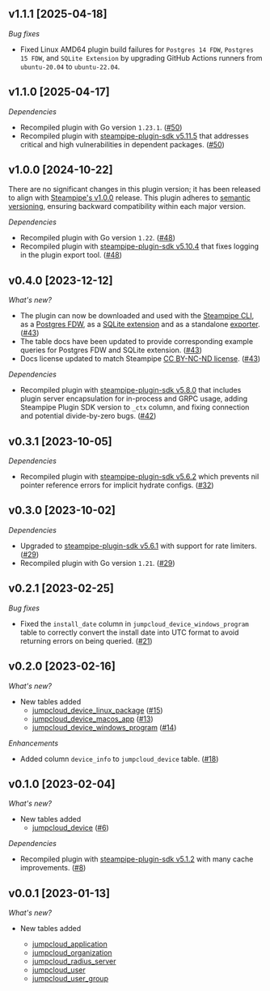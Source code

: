## v1.1.1 [2025-04-18]

_Bug fixes_

- Fixed Linux AMD64 plugin build failures for `Postgres 14 FDW`, `Postgres 15 FDW`, and `SQLite Extension` by upgrading GitHub Actions runners from `ubuntu-20.04` to `ubuntu-22.04`.

## v1.1.0 [2025-04-17]

_Dependencies_

- Recompiled plugin with Go version `1.23.1`. ([#50](https://github.com/turbot/steampipe-plugin-jumpcloud/pull/50))
- Recompiled plugin with [steampipe-plugin-sdk v5.11.5](https://github.com/turbot/steampipe-plugin-sdk/blob/v5.11.5/CHANGELOG.md#v5115-2025-03-31) that addresses critical and high vulnerabilities in dependent packages. ([#50](https://github.com/turbot/steampipe-plugin-jumpcloud/pull/50))

## v1.0.0 [2024-10-22]

There are no significant changes in this plugin version; it has been released to align with [Steampipe's v1.0.0](https://steampipe.io/changelog/steampipe-cli-v1-0-0) release. This plugin adheres to [semantic versioning](https://semver.org/#semantic-versioning-specification-semver), ensuring backward compatibility within each major version.

_Dependencies_

- Recompiled plugin with Go version `1.22`. ([#48](https://github.com/turbot/steampipe-plugin-jumpcloud/pull/48))
- Recompiled plugin with [steampipe-plugin-sdk v5.10.4](https://github.com/turbot/steampipe-plugin-sdk/blob/develop/CHANGELOG.md#v5104-2024-08-29) that fixes logging in the plugin export tool. ([#48](https://github.com/turbot/steampipe-plugin-jumpcloud/pull/48))

## v0.4.0 [2023-12-12]

_What's new?_

- The plugin can now be downloaded and used with the [Steampipe CLI](https://steampipe.io/docs), as a [Postgres FDW](https://steampipe.io/docs/steampipe_postgres/overview), as a [SQLite extension](https://steampipe.io/docs//steampipe_sqlite/overview) and as a standalone [exporter](https://steampipe.io/docs/steampipe_export/overview). ([#43](https://github.com/turbot/steampipe-plugin-jumpcloud/pull/43))
- The table docs have been updated to provide corresponding example queries for Postgres FDW and SQLite extension. ([#43](https://github.com/turbot/steampipe-plugin-jumpcloud/pull/43))
- Docs license updated to match Steampipe [CC BY-NC-ND license](https://github.com/turbot/steampipe-plugin-jumpcloud/blob/main/docs/LICENSE). ([#43](https://github.com/turbot/steampipe-plugin-jumpcloud/pull/43))

_Dependencies_

- Recompiled plugin with [steampipe-plugin-sdk v5.8.0](https://github.com/turbot/steampipe-plugin-sdk/blob/main/CHANGELOG.md#v580-2023-12-11) that includes plugin server encapsulation for in-process and GRPC usage, adding Steampipe Plugin SDK version to `_ctx` column, and fixing connection and potential divide-by-zero bugs. ([#42](https://github.com/turbot/steampipe-plugin-jumpcloud/pull/42))

## v0.3.1 [2023-10-05]

_Dependencies_

- Recompiled plugin with [steampipe-plugin-sdk v5.6.2](https://github.com/turbot/steampipe-plugin-sdk/blob/main/CHANGELOG.md#v562-2023-10-03) which prevents nil pointer reference errors for implicit hydrate configs. ([#32](https://github.com/turbot/steampipe-plugin-jumpcloud/pull/32))

## v0.3.0 [2023-10-02]

_Dependencies_

- Upgraded to [steampipe-plugin-sdk v5.6.1](https://github.com/turbot/steampipe-plugin-sdk/blob/main/CHANGELOG.md#v561-2023-09-29) with support for rate limiters. ([#29](https://github.com/turbot/steampipe-plugin-jumpcloud/pull/29))
- Recompiled plugin with Go version `1.21`. ([#29](https://github.com/turbot/steampipe-plugin-jumpcloud/pull/29))

## v0.2.1 [2023-02-25]

_Bug fixes_

- Fixed the `install_date` column in `jumpcloud_device_windows_program` table to correctly convert the install date into UTC format to avoid returning errors on being queried. ([#21](https://github.com/turbot/steampipe-plugin-jumpcloud/pull/21))

## v0.2.0 [2023-02-16]

_What's new?_

- New tables added
  - [jumpcloud_device_linux_package](https://hub.steampipe.io/plugins/turbot/jumpcloud/tables/jumpcloud_device_linux_package) ([#15](https://github.com/turbot/steampipe-plugin-jumpcloud/pull/15))
  - [jumpcloud_device_macos_app](https://hub.steampipe.io/plugins/turbot/jumpcloud/tables/jumpcloud_device_macos_app) ([#13](https://github.com/turbot/steampipe-plugin-jumpcloud/pull/13))
  - [jumpcloud_device_windows_program](https://hub.steampipe.io/plugins/turbot/jumpcloud/tables/jumpcloud_device_windows_program) ([#14](https://github.com/turbot/steampipe-plugin-jumpcloud/pull/14))

_Enhancements_

- Added column `device_info` to `jumpcloud_device` table. ([#18](https://github.com/turbot/steampipe-plugin-jumpcloud/pull/18))

## v0.1.0 [2023-02-04]

_What's new?_

- New tables added
  - [jumpcloud_device](https://hub.steampipe.io/plugins/turbot/jumpcloud/tables/jumpcloud_device`) ([#6](https://github.com/turbot/steampipe-plugin-jumpcloud/pull/6))

_Dependencies_

- Recompiled plugin with [steampipe-plugin-sdk v5.1.2](https://github.com/turbot/steampipe-plugin-sdk/blob/main/CHANGELOG.md#v500-2022-11-16) with many cache improvements. ([#8](https://github.com/turbot/steampipe-plugin-jumpcloud/pull/8))

## v0.0.1 [2023-01-13]

_What's new?_

- New tables added

  - [jumpcloud_application](https://hub.steampipe.io/plugins/turbot/jumpcloud/tables/jumpcloud_application)
  - [jumpcloud_organization](https://hub.steampipe.io/plugins/turbot/jumpcloud/tables/jumpcloud_organization)
  - [jumpcloud_radius_server](https://hub.steampipe.io/plugins/turbot/jumpcloud/tables/jumpcloud_radius_server)
  - [jumpcloud_user](https://hub.steampipe.io/plugins/turbot/jumpcloud/tables/jumpcloud_user)
  - [jumpcloud_user_group](https://hub.steampipe.io/plugins/turbot/jumpcloud/tables/jumpcloud_user_group)
